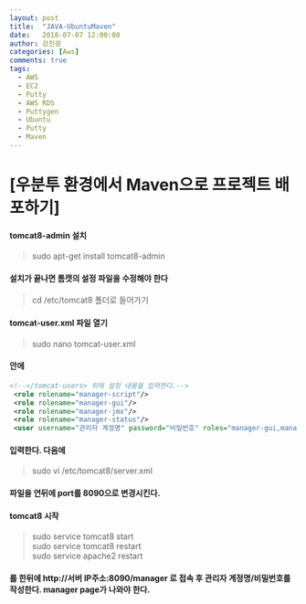 ```yaml
---
layout: post
title:  "JAVA-UbuntuMaven"
date:   2018-07-07 12:00:00
author: 강진광
categories: [Aws]
comments: true
tags:
  - AWS
  - EC2
  - Putty
  - AWS RDS
  - Puttygen
  - Ubuntu
  - Putty
  - Maven
---
```

# [우분투 환경에서 Maven으로 프로젝트 배포하기]

#### tomcat8-admin 설치
> sudo apt-get install tomcat8-admin

#### 설치가 끝나면 톰캣의 설정 파일을 수정해야 한다
> cd /etc/tomcat8 폴더로 들어가기

#### tomcat-user.xml 파일 열기
> sudo nano tomcat-user.xml
#### 안에 

~~~xml
<!--</tomcat-users> 위에 설정 내용을 입력한다.-->
 <role rolename="manager-script"/>
 <role rolename="manager-gui"/>
 <role rolename="manager-jmx"/>
 <role rolename="manager-status"/>
 <user username="관리자 계정명" password="비밀번호" roles="manager-gui,manager-script,manager-status,manager-jmx"/>
~~~

#### 입력한다. 다음에
>sudo vi /etc/tomcat8/server.xml
#### 파일을 연뒤에 port를 8090으로 변경시킨다.
#### tomcat8 시작 
> sudo service tomcat8 start<br>
> sudo service tomcat8 restart<br>
> sudo service apache2 restart
#### 를 한뒤에 http://서버 IP주소:8090/manager 로 접속 후 관리자 계정명/비밀번호를 작성한다. manager page가 나와야 한다.

